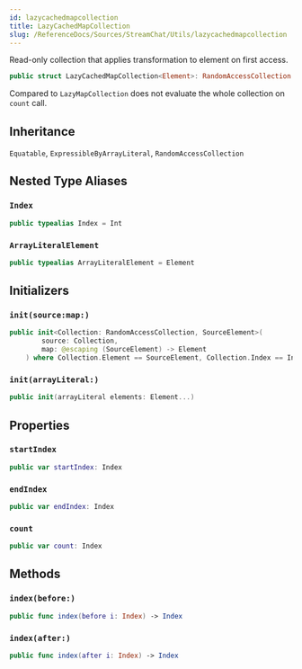 ```yaml
---
id: lazycachedmapcollection 
title: LazyCachedMapCollection
slug: /ReferenceDocs/Sources/StreamChat/Utils/lazycachedmapcollection
---
```


Read-only collection that applies transformation to element on first access.

``` swift
public struct LazyCachedMapCollection<Element>: RandomAccessCollection 
```

Compared to `LazyMapCollection` does not evaluate the whole collection on `count` call.

## Inheritance

`Equatable`, `ExpressibleByArrayLiteral`, `RandomAccessCollection`

## Nested Type Aliases

### `Index`

``` swift
public typealias Index = Int
```

### `ArrayLiteralElement`

``` swift
public typealias ArrayLiteralElement = Element
```

## Initializers

### `init(source:map:)`

``` swift
public init<Collection: RandomAccessCollection, SourceElement>(
        source: Collection,
        map: @escaping (SourceElement) -> Element
    ) where Collection.Element == SourceElement, Collection.Index == Index 
```

### `init(arrayLiteral:)`

``` swift
public init(arrayLiteral elements: Element...) 
```

## Properties

### `startIndex`

``` swift
public var startIndex: Index 
```

### `endIndex`

``` swift
public var endIndex: Index 
```

### `count`

``` swift
public var count: Index 
```

## Methods

### `index(before:)`

``` swift
public func index(before i: Index) -> Index 
```

### `index(after:)`

``` swift
public func index(after i: Index) -> Index 
```
